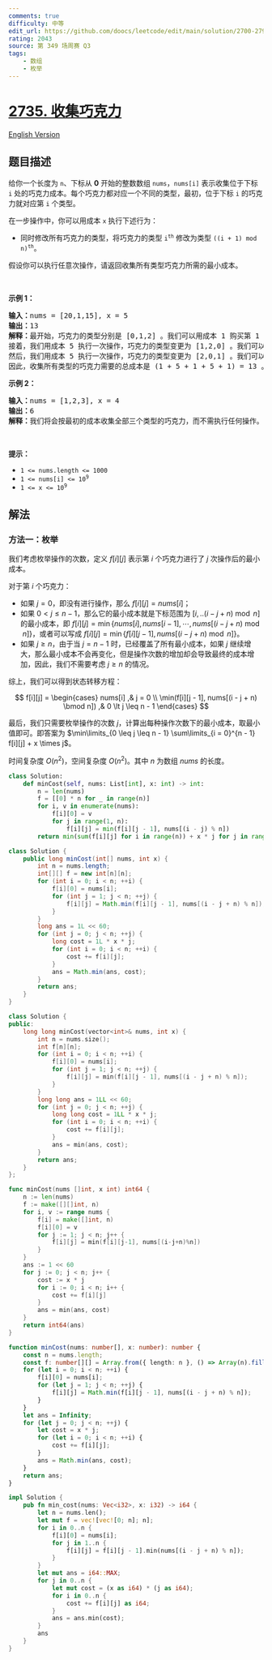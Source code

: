 ```yaml
---
comments: true
difficulty: 中等
edit_url: https://github.com/doocs/leetcode/edit/main/solution/2700-2799/2735.Collecting%20Chocolates/README.md
rating: 2043
source: 第 349 场周赛 Q3
tags:
    - 数组
    - 枚举
---
```


<!-- problem:start -->

# [2735. 收集巧克力](https://leetcode.cn/problems/collecting-chocolates)

[English Version](/solution/2700-2799/2735.Collecting%20Chocolates/README_EN.md)

## 题目描述

<!-- description:start -->

<p>给你一个长度为 <code>n</code>、下标从 <strong>0</strong> 开始的整数数组 <code>nums</code>，<code>nums[i]</code> 表示收集位于下标 <code>i</code> 处的巧克力成本。每个巧克力都对应一个不同的类型，最初，位于下标 <code>i</code> 的巧克力就对应第 <code>i</code> 个类型。</p>

<p>在一步操作中，你可以用成本 <code>x</code> 执行下述行为：</p>

<ul>
	<li>同时修改所有巧克力的类型，将巧克力的类型&nbsp;<code>i<sup>th</sup></code>&nbsp;修改为类型&nbsp;<code>((i + 1) mod n)<sup>th</sup></code>。</li>
</ul>

<p>假设你可以执行任意次操作，请返回收集所有类型巧克力所需的最小成本。</p>

<p>&nbsp;</p>

<p><strong>示例 1：</strong></p>

<pre>
<strong>输入：</strong>nums = [20,1,15], x = 5
<strong>输出：</strong>13
<strong>解释：</strong>最开始，巧克力的类型分别是 [0,1,2] 。我们可以用成本 1 购买第 1 个类型的巧克力。
接着，我们用成本 5 执行一次操作，巧克力的类型变更为 [1,2,0] 。我们可以用成本 1 购买第 2 个类型的巧克力。
然后，我们用成本 5 执行一次操作，巧克力的类型变更为 [2,0,1] 。我们可以用成本 1 购买第 0 个类型的巧克力。
因此，收集所有类型的巧克力需要的总成本是 (1 + 5 + 1 + 5 + 1) = 13 。可以证明这是一种最优方案。
</pre>

<p><strong>示例 2：</strong></p>

<pre>
<strong>输入：</strong>nums = [1,2,3], x = 4
<strong>输出：</strong>6
<strong>解释：</strong>我们将会按最初的成本收集全部三个类型的巧克力，而不需执行任何操作。因此，收集所有类型的巧克力需要的总成本是 1 + 2 + 3 = 6 。
</pre>

<p>&nbsp;</p>

<p><strong>提示：</strong></p>

<ul>
	<li><code>1 &lt;= nums.length &lt;= 1000</code></li>
	<li><code>1 &lt;= nums[i] &lt;= 10<sup>9</sup></code></li>
	<li><code>1 &lt;= x &lt;= 10<sup>9</sup></code></li>
</ul>

<!-- description:end -->

## 解法

<!-- solution:start -->

### 方法一：枚举

我们考虑枚举操作的次数，定义 $f[i][j]$ 表示第 $i$ 个巧克力进行了 $j$ 次操作后的最小成本。

对于第 $i$ 个巧克力：

-   如果 $j = 0$，即没有进行操作，那么 $f[i][j] = nums[i]$；
-   如果 $0 \lt j \leq n-1$，那么它的最小成本就是下标范围为 $[i,.. (i - j + n) \bmod n]$ 的最小成本，即 $f[i][j] = \min\{nums[i], nums[i - 1], \cdots, nums[(i - j + n) \bmod n]\}$，或者可以写成 $f[i][j] = \min\{f[i][j - 1], nums[(i - j + n) \bmod n]\}$。
-   如果 $j \ge n$，由于当 $j = n - 1$ 时，已经覆盖了所有最小成本，如果 $j$ 继续增大，那么最小成本不会再变化，但是操作次数的增加却会导致最终的成本增加，因此，我们不需要考虑 $j \ge n$ 的情况。

综上，我们可以得到状态转移方程：

$$
f[i][j] =
\begin{cases}
nums[i] ,& j = 0 \\
\min(f[i][j - 1], nums[(i - j + n) \bmod n]) ,& 0 \lt j \leq n - 1
\end{cases}
$$

最后，我们只需要枚举操作的次数 $j$，计算出每种操作次数下的最小成本，取最小值即可。即答案为 $\min\limits_{0 \leq j \leq n - 1} \sum\limits_{i = 0}^{n - 1} f[i][j] + x \times j$。

时间复杂度 $O(n^2)$，空间复杂度 $O(n^2)$。其中 $n$ 为数组 $nums$ 的长度。

<!-- tabs:start -->

```python
class Solution:
    def minCost(self, nums: List[int], x: int) -> int:
        n = len(nums)
        f = [[0] * n for _ in range(n)]
        for i, v in enumerate(nums):
            f[i][0] = v
            for j in range(1, n):
                f[i][j] = min(f[i][j - 1], nums[(i - j) % n])
        return min(sum(f[i][j] for i in range(n)) + x * j for j in range(n))
```

```java
class Solution {
    public long minCost(int[] nums, int x) {
        int n = nums.length;
        int[][] f = new int[n][n];
        for (int i = 0; i < n; ++i) {
            f[i][0] = nums[i];
            for (int j = 1; j < n; ++j) {
                f[i][j] = Math.min(f[i][j - 1], nums[(i - j + n) % n]);
            }
        }
        long ans = 1L << 60;
        for (int j = 0; j < n; ++j) {
            long cost = 1L * x * j;
            for (int i = 0; i < n; ++i) {
                cost += f[i][j];
            }
            ans = Math.min(ans, cost);
        }
        return ans;
    }
}
```

```cpp
class Solution {
public:
    long long minCost(vector<int>& nums, int x) {
        int n = nums.size();
        int f[n][n];
        for (int i = 0; i < n; ++i) {
            f[i][0] = nums[i];
            for (int j = 1; j < n; ++j) {
                f[i][j] = min(f[i][j - 1], nums[(i - j + n) % n]);
            }
        }
        long long ans = 1LL << 60;
        for (int j = 0; j < n; ++j) {
            long long cost = 1LL * x * j;
            for (int i = 0; i < n; ++i) {
                cost += f[i][j];
            }
            ans = min(ans, cost);
        }
        return ans;
    }
};
```

```go
func minCost(nums []int, x int) int64 {
	n := len(nums)
	f := make([][]int, n)
	for i, v := range nums {
		f[i] = make([]int, n)
		f[i][0] = v
		for j := 1; j < n; j++ {
			f[i][j] = min(f[i][j-1], nums[(i-j+n)%n])
		}
	}
	ans := 1 << 60
	for j := 0; j < n; j++ {
		cost := x * j
		for i := 0; i < n; i++ {
			cost += f[i][j]
		}
		ans = min(ans, cost)
	}
	return int64(ans)
}
```

```ts
function minCost(nums: number[], x: number): number {
    const n = nums.length;
    const f: number[][] = Array.from({ length: n }, () => Array(n).fill(0));
    for (let i = 0; i < n; ++i) {
        f[i][0] = nums[i];
        for (let j = 1; j < n; ++j) {
            f[i][j] = Math.min(f[i][j - 1], nums[(i - j + n) % n]);
        }
    }
    let ans = Infinity;
    for (let j = 0; j < n; ++j) {
        let cost = x * j;
        for (let i = 0; i < n; ++i) {
            cost += f[i][j];
        }
        ans = Math.min(ans, cost);
    }
    return ans;
}
```

```rust
impl Solution {
    pub fn min_cost(nums: Vec<i32>, x: i32) -> i64 {
        let n = nums.len();
        let mut f = vec![vec![0; n]; n];
        for i in 0..n {
            f[i][0] = nums[i];
            for j in 1..n {
                f[i][j] = f[i][j - 1].min(nums[(i - j + n) % n]);
            }
        }
        let mut ans = i64::MAX;
        for j in 0..n {
            let mut cost = (x as i64) * (j as i64);
            for i in 0..n {
                cost += f[i][j] as i64;
            }
            ans = ans.min(cost);
        }
        ans
    }
}
```

<!-- tabs:end -->

<!-- solution:end -->

<!-- problem:end -->

